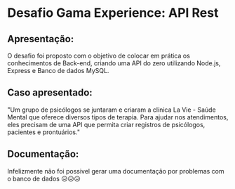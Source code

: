 # Desafio Gama Experience: API Rest

## Apresentação:

O desafio foi proposto com o objetivo de colocar em prática os conhecimentos de Back-end,
criando uma API do zero utilizando Node.js, Express e Banco de dados MySQL.

## Caso apresentado:

"Um grupo de psicólogos se juntaram e criaram a clínica La Vie -
Saúde Mental que oferece diversos tipos de terapia. Para ajudar nos atendimentos, eles precisam de uma API que
permita criar registros de psicólogos, pacientes e prontuários."

## Documentação:

Infelizmente não foi possivel gerar uma documentação por problemas com o banco de dados 😥😥😥

